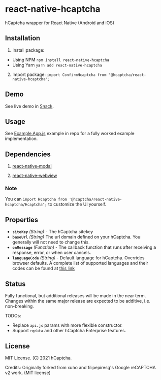 # react-native-hcaptcha

hCaptcha wrapper for React Native (Android and iOS)


## Installation

1. Install package:
- Using NPM
   `npm install react-native-hcaptcha` 
- Using Yarn
   `yarn add react-native-hcaptcha`
2. Import package:
`import ConfirmHcaptcha from '@hcaptcha/react-native-hcaptcha';`


## Demo

See live demo in [Snack](https://snack.expo.io/rTUn6wTjW).

## Usage

See [Example.App.js](./Example.App.js) example in repo for a fully worked example implementation.


## Dependencies

1. [react-native-modal](https://github.com/react-native-community/react-native-modal)

2. [react-native-webview](https://github.com/react-native-community/react-native-webview)


### Note
You can `import Hcaptcha from '@hcaptcha/react-native-hcaptcha/Hcaptcha';` to customize the UI yourself. 


## Properties

- **`siteKey`** _(String)_ - The hCaptcha sitekey
- **`baseUrl`** _(String)_ The url domain defined on your hCaptcha. You generally will not need to change this.
- **`onMessage`** _(Function)_ - The callback function that runs after receiving a response, error, or when user cancels.
- **`languageCode`** _(String)_ - Default language for hCaptcha. Overrides browser defaults. A complete list of supported
languages and their codes can be found at [this link](https://docs.hcaptcha.com/languages)


## Status

Fully functional, but additional releases will be made in the near term. 
Changes within the same major release are expected to be additive, i.e. non-breaking.

TODOs:

- Replace `api.js` params with more flexible constructor.
- Support `rqdata` and other hCaptcha Enterprise features.


## License

MIT License. (C) 2021 hCaptcha.

Credits: Originally forked from xuho and filipepiresg's Google reCAPTCHA v2 work. (MIT license)
